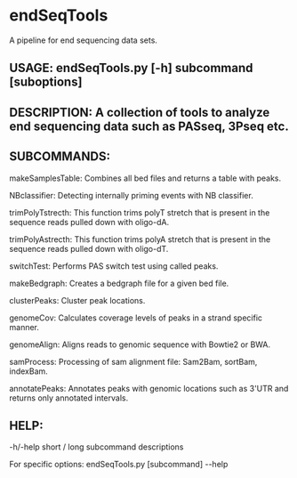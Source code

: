 # endSeqTools
A pipeline for end sequencing data sets. 

USAGE: endSeqTools.py [-h] subcommand [suboptions] 
-----
DESCRIPTION: A collection of tools to analyze end sequencing data such as PASseq, 3Pseq etc.
-----------
SUBCOMMANDS:
-----------
makeSamplesTable:   Combines all bed files and returns a table with peaks.

NBclassifier:   Detecting internally priming events with NB classifier.

trimPolyTstrecth:   This function trims polyT stretch that is present in the sequence reads pulled down with oligo-dA.

trimPolyAstrecth:   This function trims polyA stretch that is present in the sequence reads pulled down with oligo-dT.

switchTest:   Performs PAS switch test using called peaks.

makeBedgraph:   Creates a bedgraph file for a given bed file.

clusterPeaks:   Cluster peak locations.

genomeCov:   Calculates coverage levels of peaks in a strand specific manner.

genomeAlign:   Aligns reads to genomic sequence with Bowtie2 or BWA.

samProcess:   Processing of sam alignment file: Sam2Bam, sortBam, indexBam.

annotatePeaks:   Annotates peaks with genomic locations such as 3'UTR and returns only annotated intervals.

HELP:
----
-h/-help   short / long  subcommand descriptions 

For specific options: endSeqTools.py [subcommand] --help 


